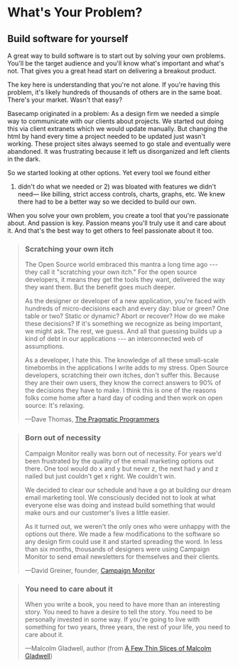 What's Your Problem?
=====================

Build software for yourself
---------------------------

A great way to build software is to start out by solving your own
problems. You'll be the target audience and you'll know what's
important and what's not. That gives you a great head start on
delivering a breakout product.

The key here is understanding that you're not alone. If you're having
this problem, it's likely hundreds of thousands of others are in the
same boat. There's your market. Wasn't that easy?

Basecamp originated in a problem: As a design firm we needed a simple
way to communicate with our clients about projects. We started out doing
this via client extranets which we would update manually. But changing
the html by hand every time a project needed to be updated just wasn't
working. These project sites always seemed to go stale and eventually
were abandoned. It was frustrating because it left us disorganized and
left clients in the dark.

So we started looking at other options. Yet every tool we found either
1) didn't do what we needed or 2) was bloated with features we didn't
need— like billing, strict access controls, charts, graphs, etc. We
knew there had to be a better way so we decided to build our own.

When you solve your own problem, you create a tool that you're
passionate about. And passion is key. Passion means you'll truly use it
and care about it. And that's the best way to get others to feel
passionate about it too.

> ### Scratching your own itch
> 
> The Open Source world embraced this mantra a long time ago --- they call
> it "scratching your own itch." For the open source developers, it
> means they get the tools they want, delivered the way they want them.
> But the benefit goes much deeper.
> 
> As the designer or developer of a new application, you're faced with
> hundreds of micro-decisions each and every day: blue or green? One table
> or two? Static or dynamic? Abort or recover? How do we make these
> decisions? If it's something we recognize as being important, we might
> ask. The rest, we guess. And all that guessing builds up a kind of debt
> in our applications --- an interconnected web of assumptions.
> 
> As a developer, I hate this. The knowledge of all these small-scale
> timebombs in the applications I write adds to my stress. Open Source
> developers, scratching their own itches, don't suffer this. Because
> they are their own users, they know the correct answers to 90% of the
> decisions they have to make. I think this is one of the reasons folks
> come home after a hard day of coding and then work on open source: It's
> relaxing.
> 
> —Dave Thomas, [The Pragmatic Programmers](http://www.pragmaticprogrammer.com/)

> ### Born out of necessity
> 
> Campaign Monitor really was born out of necessity. For years we'd been
> frustrated by the quality of the email marketing options out there. One
> tool would do x and y but never z, the next had y and z nailed but just
> couldn't get x right. We couldn't win.
> 
> We decided to clear our schedule and have a go at building our dream
> email marketing tool. We consciously decided not to look at what
> everyone else was doing and instead build something that would make ours
> and our customer's lives a little easier.
> 
> As it turned out, we weren't the only ones who were unhappy with the
> options out there. We made a few modifications to the software so any
> design firm could use it and started spreading the word. In less than
> six months, thousands of designers were using Campaign Monitor to send
> email newsletters for themselves and their clients.
> 
> —David Greiner, founder, [Campaign Monitor](http://www.campaignmonitor.com/)

> ### You need to care about it
> 
> When you write a book, you need to have more than an interesting story.
> You need to have a desire to tell the story. You need to be personally
> invested in some way. If you're going to live with something for two
> years, three years, the rest of your life, you need to care about it.
> 
> —Malcolm Gladwell, author (from [A Few Thin Slices of Malcolm Gladwell](http://www.powells.com/authors/gladwell.html))
